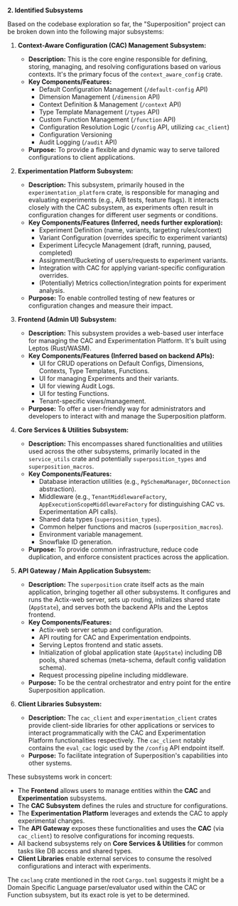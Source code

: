 >
**2. Identified Subsystems**

Based on the codebase exploration so far, the "Superposition" project can be broken down into the following major subsystems:

1.  **Context-Aware Configuration (CAC) Management Subsystem:**
    *   **Description:** This is the core engine responsible for defining, storing, managing, and resolving configurations based on various contexts. It's the primary focus of the `context_aware_config` crate.
    *   **Key Components/Features:**
        *   Default Configuration Management (`/default-config` API)
        *   Dimension Management (`/dimension` API)
        *   Context Definition & Management (`/context` API)
        *   Type Template Management (`/types` API)
        *   Custom Function Management (`/function` API)
        *   Configuration Resolution Logic (`/config` API, utilizing `cac_client`)
        *   Configuration Versioning
        *   Audit Logging (`/audit` API)
    *   **Purpose:** To provide a flexible and dynamic way to serve tailored configurations to client applications.

2.  **Experimentation Platform Subsystem:**
    *   **Description:** This subsystem, primarily housed in the `experimentation_platform` crate, is responsible for managing and evaluating experiments (e.g., A/B tests, feature flags). It interacts closely with the CAC subsystem, as experiments often result in configuration changes for different user segments or conditions.
    *   **Key Components/Features (Inferred, needs further exploration):**
        *   Experiment Definition (name, variants, targeting rules/context)
        *   Variant Configuration (overrides specific to experiment variants)
        *   Experiment Lifecycle Management (draft, running, paused, completed)
        *   Assignment/Bucketing of users/requests to experiment variants.
        *   Integration with CAC for applying variant-specific configuration overrides.
        *   (Potentially) Metrics collection/integration points for experiment analysis.
    *   **Purpose:** To enable controlled testing of new features or configuration changes and measure their impact.

3.  **Frontend (Admin UI) Subsystem:**
    *   **Description:** This subsystem provides a web-based user interface for managing the CAC and Experimentation Platform. It's built using Leptos (Rust/WASM).
    *   **Key Components/Features (Inferred based on backend APIs):**
        *   UI for CRUD operations on Default Configs, Dimensions, Contexts, Type Templates, Functions.
        *   UI for managing Experiments and their variants.
        *   UI for viewing Audit Logs.
        *   UI for testing Functions.
        *   Tenant-specific views/management.
    *   **Purpose:** To offer a user-friendly way for administrators and developers to interact with and manage the Superposition platform.

4.  **Core Services & Utilities Subsystem:**
    *   **Description:** This encompasses shared functionalities and utilities used across the other subsystems, primarily located in the `service_utils` crate and potentially `superposition_types` and `superposition_macros`.
    *   **Key Components/Features:**
        *   Database interaction utilities (e.g., `PgSchemaManager`, `DbConnection` abstraction).
        *   Middleware (e.g., `TenantMiddlewareFactory`, `AppExecutionScopeMiddlewareFactory` for distinguishing CAC vs. Experimentation API calls).
        *   Shared data types (`superposition_types`).
        *   Common helper functions and macros (`superposition_macros`).
        *   Environment variable management.
        *   Snowflake ID generation.
    *   **Purpose:** To provide common infrastructure, reduce code duplication, and enforce consistent practices across the application.

5.  **API Gateway / Main Application Subsystem:**
    *   **Description:** The `superposition` crate itself acts as the main application, bringing together all other subsystems. It configures and runs the Actix-web server, sets up routing, initializes shared state (`AppState`), and serves both the backend APIs and the Leptos frontend.
    *   **Key Components/Features:**
        *   Actix-web server setup and configuration.
        *   API routing for CAC and Experimentation endpoints.
        *   Serving Leptos frontend and static assets.
        *   Initialization of global application state (`AppState`) including DB pools, shared schemas (meta-schema, default config validation schema).
        *   Request processing pipeline including middleware.
    *   **Purpose:** To be the central orchestrator and entry point for the entire Superposition application.

6.  **Client Libraries Subsystem:**
    *   **Description:** The `cac_client` and `experimentation_client` crates provide client-side libraries for other applications or services to interact programmatically with the CAC and Experimentation Platform functionalities respectively. The `cac_client` notably contains the `eval_cac` logic used by the `/config` API endpoint itself.
    *   **Purpose:** To facilitate integration of Superposition's capabilities into other systems.

These subsystems work in concert:
*   The **Frontend** allows users to manage entities within the **CAC** and **Experimentation** subsystems.
*   The **CAC Subsystem** defines the rules and structure for configurations.
*   The **Experimentation Platform** leverages and extends the CAC to apply experimental changes.
*   The **API Gateway** exposes these functionalities and uses the **CAC** (via `cac_client`) to resolve configurations for incoming requests.
*   All backend subsystems rely on **Core Services & Utilities** for common tasks like DB access and shared types.
*   **Client Libraries** enable external services to consume the resolved configurations and interact with experiments.

The `caclang` crate mentioned in the root `Cargo.toml` suggests it might be a Domain Specific Language parser/evaluator used within the CAC or Function subsystem, but its exact role is yet to be determined.
